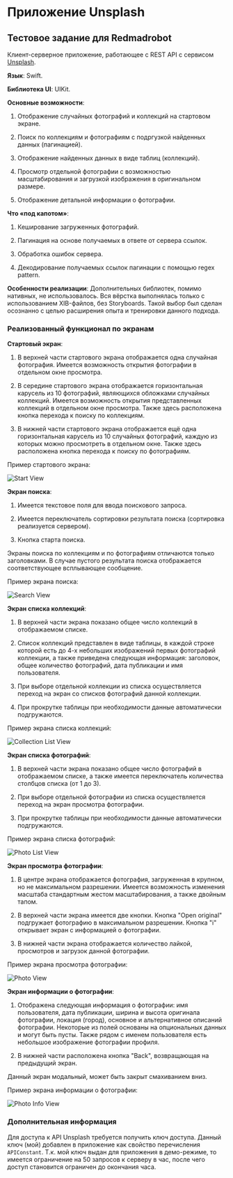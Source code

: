 # Приложение Unsplash
## Тестовое задание для Redmadrobot
Клиент-серверное приложение, работающее с REST API с сервисом [Unsplash](https://unsplash.com).

**Язык**: Swift.

**Библиотека UI**: UIKit.

**Основные возможности**:

1. Отображение случайных фотографий и коллекций на стартовом экране.

2. Поиск по коллекциям и фотографиям с подргузкой найденных данных (пагинацией).

3. Отображение найденных данных в виде таблиц (коллекций).

4. Просмотр отдельной фотографии с возможностью масштабирования и загрузкой изображения в оригинальном размере.

5. Отображение детальной информации о фотографии.

**Что «под капотом»**:

1. Кеширование загруженных фотографий.

2. Пагинация на основе получаемых в ответе от сервера ссылок.

3. Обработка ошибок сервера.

4. Декодирование получаемых ссылок пагинации с помощью regex pattern.

**Особенности реализации**: Дополнительных библиотек, помимо нативных, не использовалось. Вся вёрстка выполнялась только с использованием XIB-файлов, без Storyboards. Такой выбор был сделан осознанно с целью расширения опыта и тренировки данного подхода.

### Реализованный функционал по экранам

**Стартовый экран**:

1. В верхней части стартового экрана отображается одна случайная фотография. Имеется возможность открытия фотографии в отдельном окне просмотра.

2. В середине стартового экрана отображается горизонтальная карусель из 10 фотографий, являющихся обложками случайных коллекций. Имеется возможность открытия представленных коллекций в отдельном окне просмотра. Также здесь расположена кнопка перехода к поиску по коллекциям.

3. В нижней части стартового экрана отображается ещё одна горизонтальная карусель из 10 случайных фотографий, каждую из которых можно просмотреть в отдельном окне. Также здесь расположена кнопка перехода к поиску по фотографиям.

Пример стартового экрана:

![Start View]()

**Экран поиска**:

1. Имеется текстовое поля для ввода поискового запроса.

2. Имеется переключатель сортировки результата поиска (сортировка реализуется сервером).

3. Кнопка старта поиска.

Экраны поиска по коллекциям и по фотографиям отличаются только заголовками. В случае пустого результата поиска отображается соответствующее всплывающее сообщение.

Пример экрана поиска:

![Search View]()

**Экран списка коллекций**:

1. В верхней части экрана показано общее число коллекций в отображаемом списке.

2. Список коллекций представлен в виде таблицы, в каждой строке которой есть до 4-х небольших изображений первых фотографий коллекции, а также приведена следующая информация: заголовок, общее количество фотографий, дата публикации и имя пользователя.

3. При выборе отдельной коллекции из списка осуществляется переход на экран со списков фотографий данной коллекции.

4. При прокрутке таблицы при необходимости данные автоматически подгружаются.

Пример экрана списка коллекций:

![Collection List View]()

**Экран списка фотографий**:

1. В верхней части экрана показано общее число фотографий в отображаемом списке, а также имеется переключатель количества столбцов списка (от 1 до 3).

2. При выборе отдельной фотографии из списка осуществляется переход на экран просмотра фотографии.

3. При прокрутке таблицы при необходимости данные автоматически подгружаются.

Пример экрана списка фотографий:

![Photo List View]()

**Экран просмотра фотографии**:

1. В центре экрана отображается фотография, загруженная в крупном, но не максимальном разрешении. Имеется возможность изменения масштаба стандартным жестом масштабирования, а также двойным тапом.

2. В верхней части экрана имеется две кнопки. Кнопка "Open original" подгружает фотографию в максимальном разрешении. Кнопка "i" открывает экран с информацией о фотографии.

3. В нижней части экрана отображается количество лайкой, просмотров и загрузок данной фотографии.

Пример экрана просмотра фотографии:

![Photo View]()

**Экран информации о фотографии**:

1. Отображена следующая информация о фотографии: имя пользователя, дата публикации, ширина и высота оригинала фотографии, локация (город), основное и альтернативное описаний фотографии. Некоторые из полей основаны на опциональных данных и могут быть пусты. Также рядом с именем пользователя есть небольшое изображение фотографии профиля.

3. В нижней части расположена кнопка "Back", возвращающая на предыдущий экран.

Данный экран модальный, может быть закрыт смахиванием вниз.

Пример экрана информации о фотографии:

![Photo Info View]()

### Дополнительная информация

Для доступа к API Unsplash требуется получить ключ доступа. Данный ключ (мой) добавлен в приложение как свойство перечисления `APIConstant`. Т.к. мой ключ выдан для приложения в демо-режиме, то имеется ограничение на 50 запросов к серверу в час, после чего доступ становится ограничен до окончания часа.